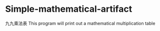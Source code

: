 # Simple-mathematical-artifact
九九乘法表
This program will print out a mathematical multiplication table
